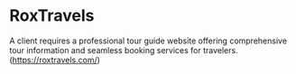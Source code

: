 # RoxTravels
A client requires a professional tour guide website offering comprehensive tour information and seamless booking services for travelers.
 (https://roxtravels.com/)

